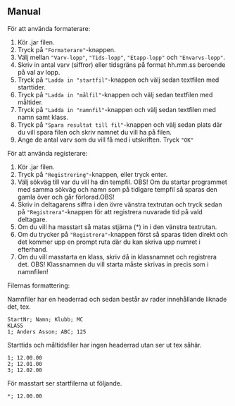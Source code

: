## Manual 



För att använda formaterare:

1. Kör .jar filen.
2. Tryck på ```"Formaterare"```-knappen.
3. Välj mellan ```"Varv-lopp"```, ```"Tids-lopp"```,  ```"Etapp-lopp"``` och ```"Envarvs-lopp"```.
4. Skriv in antal varv (siffror) eller tidsgräns på format hh.mm.ss beroende på val av lopp.
5. Tryck på ```"Ladda in "startfil"```-knappen och välj sedan textfilen med starttider.
6. Tryck på ```"Ladda in "målfil"```-knappen och välj sedan textfilen med måltider.
7. Tryck på ```"Ladda in "namnfil"```-knappen och välj sedan textfilen med namn samt klass.
8. Tryck på ```"Spara resultat till fil"```-knappen och välj sedan plats där du vill spara filen och skriv namnet du vill ha på filen.
9. Ange de antal varv som du vill få med i utskriften. Tryck ```"OK"```

För att använda registerare:

1. Kör .jar filen.
2. Tryck på ```"Registrering"```-knappen, eller tryck enter.
3. Välj sökväg till var du vill ha din tempfil. OBS! Om du startar programmet med samma sökväg och namn som på tidigare tempfil så sparas den gamla över och går förlorad.OBS!
4. Skriv in deltagarens siffra i den övre vänstra textrutan och tryck sedan på ```"Registrera"```-knappen för att registrera nuvarade tid på vald deltagare.
5. Om du vill ha masstart så matas stjärna (*) in i den vänstra textrutan.
6. Om du trycker på ```"Registrera"```-knappen först så sparas tiden direkt och det kommer upp en prompt ruta där du kan skriva upp numret i efterhand.
7. Om du vill masstarta en klass, skriv då in klassnamnet och registrera det. OBS! Klassnamnen du vill starta måste skrivas in precis som i namnfilen! 


Filernas formattering:

   Namnfiler har en headerrad och sedan består av rader innehållande liknade det, tex.

    StartNr; Namn; Klubb; MC
    KLASS
    1; Anders Asson; ABC; 125

   Starttids och måltidsfiler har ingen headerrad utan ser ut tex såhär.

    1; 12.00.00
    2; 12.01.00
    3; 12.02.00


   För masstart ser startfilerna ut följande.

    *; 12.00.00
